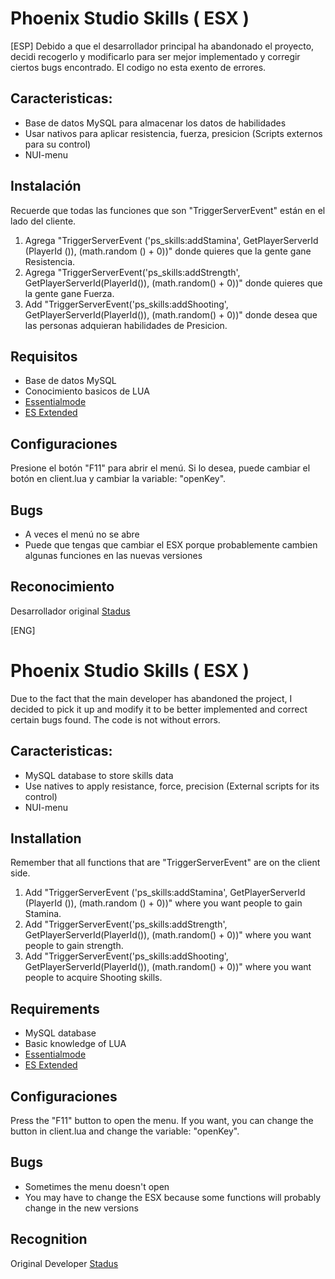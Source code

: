 # Phoenix Studio Skills ( ESX )

[ESP]
Debido a que el desarrollador principal ha abandonado el proyecto, decidi recogerlo y modificarlo para ser mejor implementado y corregir ciertos bugs encontrado. El codigo no esta exento de errores. 

## Caracteristicas:
* Base de datos MySQL para almacenar los datos de habilidades
* Usar nativos para aplicar resistencia, fuerza, presicion (Scripts externos para su control)
* NUI-menu

## Instalación
Recuerde que todas las funciones que son "TriggerServerEvent" están en el lado del cliente.
1. Agrega "TriggerServerEvent ('ps_skills:addStamina', GetPlayerServerId (PlayerId ()), (math.random () + 0))" donde quieres que la gente gane Resistencia.
2. Agrega "TriggerServerEvent('ps_skills:addStrength', GetPlayerServerId(PlayerId()), (math.random() + 0))" donde quieres que la gente gane Fuerza.
3. Add "TriggerServerEvent('ps_skills:addShooting', GetPlayerServerId(PlayerId()), (math.random() + 0))" donde desea que las personas adquieran habilidades de Presicion.

## Requisitos
* Base de datos MySQL
* Conocimiento basicos de LUA
* [Essentialmode](https://github.com/kanersps/essentialmode)
* [ES Extended](https://github.com/esx-framework/es_extended)

## Configuraciones
Presione el botón "F11" para abrir el menú. Si lo desea, puede cambiar el botón en client.lua y cambiar la variable: "openKey".

## Bugs
* A veces el menú no se abre
* Puede que tengas que cambiar el ESX porque probablemente cambien algunas funciones en las nuevas versiones

## Reconocimiento
Desarrollador original [Stadus](https://github.com/Stadus/stadus_skills)

[ENG]
# Phoenix Studio Skills ( ESX )

Due to the fact that the main developer has abandoned the project, I decided to pick it up and modify it to be better implemented and correct certain bugs found. The code is not without errors. 

## Caracteristicas:
* MySQL database to store skills data
* Use natives to apply resistance, force, precision (External scripts for its control)
* NUI-menu

## Installation
Remember that all functions that are "TriggerServerEvent" are on the client side.
1. Add "TriggerServerEvent ('ps_skills:addStamina', GetPlayerServerId (PlayerId ()), (math.random () + 0))" where you want people to gain Stamina.
2. Add "TriggerServerEvent('ps_skills:addStrength', GetPlayerServerId(PlayerId()), (math.random() + 0))" where you want people to gain strength.
3. Add "TriggerServerEvent('ps_skills:addShooting', GetPlayerServerId(PlayerId()), (math.random() + 0))" where you want people to acquire Shooting skills.

## Requirements
* MySQL database
* Basic knowledge of LUA
* [Essentialmode](https://github.com/kanersps/essentialmode)
* [ES Extended](https://github.com/esx-framework/es_extended)

## Configuraciones
Press the "F11" button to open the menu. If you want, you can change the button in client.lua and change the variable: "openKey".

## Bugs
* Sometimes the menu doesn't open
* You may have to change the ESX because some functions will probably change in the new versions

## Recognition
Original Developer [Stadus](https://github.com/Stadus/stadus_skills)
